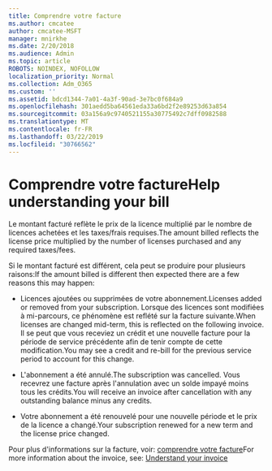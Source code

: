 ```yaml
---
title: Comprendre votre facture
ms.author: cmcatee
author: cmcatee-MSFT
manager: mnirkhe
ms.date: 2/20/2018
ms.audience: Admin
ms.topic: article
ROBOTS: NOINDEX, NOFOLLOW
localization_priority: Normal
ms.collection: Adm_O365
ms.custom: ''
ms.assetid: bdcd1344-7a01-4a3f-90ad-3e7bc0f684a9
ms.openlocfilehash: 301aedd5ba64561eda33a6bd2f2e89253d63a854
ms.sourcegitcommit: 03a156a9c9740521155a30775492c7dff0982588
ms.translationtype: MT
ms.contentlocale: fr-FR
ms.lasthandoff: 03/22/2019
ms.locfileid: "30766562"
---
```

# <a name="help-understanding-your-bill"></a><span data-ttu-id="52818-102">Comprendre votre facture</span><span class="sxs-lookup"><span data-stu-id="52818-102">Help understanding your bill</span></span>

<span data-ttu-id="52818-103">Le montant facturé reflète le prix de la licence multiplié par le nombre de licences achetées et les taxes/frais requises.</span><span class="sxs-lookup"><span data-stu-id="52818-103">The amount billed reflects the license price multiplied by the number of licenses purchased and any required taxes/fees.</span></span>
  
<span data-ttu-id="52818-104">Si le montant facturé est différent, cela peut se produire pour plusieurs raisons:</span><span class="sxs-lookup"><span data-stu-id="52818-104">If the amount billed is different then expected there are a few reasons this may happen:</span></span>
  
- <span data-ttu-id="52818-105">Licences ajoutées ou supprimées de votre abonnement.</span><span class="sxs-lookup"><span data-stu-id="52818-105">Licenses added or removed from your subscription.</span></span> <span data-ttu-id="52818-106">Lorsque des licences sont modifiées à mi-parcours, ce phénomène est reflété sur la facture suivante.</span><span class="sxs-lookup"><span data-stu-id="52818-106">When licenses are changed mid-term, this is reflected on the following invoice.</span></span> <span data-ttu-id="52818-107">Il se peut que vous receviez un crédit et une nouvelle facture pour la période de service précédente afin de tenir compte de cette modification.</span><span class="sxs-lookup"><span data-stu-id="52818-107">You may see a credit and re-bill for the previous service period to account for this change.</span></span>
    
- <span data-ttu-id="52818-108">L'abonnement a été annulé.</span><span class="sxs-lookup"><span data-stu-id="52818-108">The subscription was cancelled.</span></span> <span data-ttu-id="52818-109">Vous recevrez une facture après l'annulation avec un solde impayé moins tous les crédits.</span><span class="sxs-lookup"><span data-stu-id="52818-109">You will receive an invoice after cancellation with any outstanding balance minus any credits.</span></span>
    
- <span data-ttu-id="52818-110">Votre abonnement a été renouvelé pour une nouvelle période et le prix de la licence a changé.</span><span class="sxs-lookup"><span data-stu-id="52818-110">Your subscription renewed for a new term and the license price changed.</span></span>
    
<span data-ttu-id="52818-111">Pour plus d'informations sur la facture, voir: [comprendre votre facture](https://support.office.com/article/0724b428-fb59-4962-8c37-6674166d7507)</span><span class="sxs-lookup"><span data-stu-id="52818-111">For more information about the invoice, see: [Understand your invoice](https://support.office.com/article/0724b428-fb59-4962-8c37-6674166d7507)</span></span>
  

